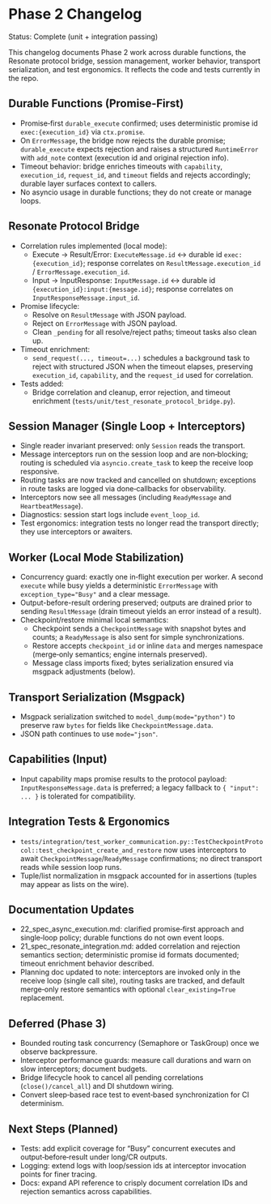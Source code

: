 # Phase 2 Changelog

Status: Complete (unit + integration passing)

This changelog documents Phase 2 work across durable functions, the Resonate protocol bridge, session management, worker behavior, transport serialization, and test ergonomics. It reflects the code and tests currently in the repo.

## Durable Functions (Promise‑First)

- Promise‑first `durable_execute` confirmed; uses deterministic promise id `exec:{execution_id}` via `ctx.promise`.
- On `ErrorMessage`, the bridge now rejects the durable promise; `durable_execute` expects rejection and raises a structured `RuntimeError` with `add_note` context (execution id and original rejection info).
- Timeout behavior: bridge enriches timeouts with `capability`, `execution_id`, `request_id`, and `timeout` fields and rejects accordingly; durable layer surfaces context to callers.
- No asyncio usage in durable functions; they do not create or manage loops.

## Resonate Protocol Bridge

- Correlation rules implemented (local mode):
  - Execute → Result/Error: `ExecuteMessage.id` ↔ durable id `exec:{execution_id}`; response correlates on `ResultMessage.execution_id` / `ErrorMessage.execution_id`.
  - Input → InputResponse: `InputMessage.id` ↔ durable id `{execution_id}:input:{message.id}`; response correlates on `InputResponseMessage.input_id`.
- Promise lifecycle:
  - Resolve on `ResultMessage` with JSON payload.
  - Reject on `ErrorMessage` with JSON payload.
  - Clean `_pending` for all resolve/reject paths; timeout tasks also clean up.
- Timeout enrichment:
  - `send_request(..., timeout=...)` schedules a background task to reject with structured JSON when the timeout elapses, preserving `execution_id`, `capability`, and the `request_id` used for correlation.
- Tests added:
  - Bridge correlation and cleanup, error rejection, and timeout enrichment (`tests/unit/test_resonate_protocol_bridge.py`).

## Session Manager (Single Loop + Interceptors)

- Single reader invariant preserved: only `Session` reads the transport.
- Message interceptors run on the session loop and are non‑blocking; routing is scheduled via `asyncio.create_task` to keep the receive loop responsive.
- Routing tasks are now tracked and cancelled on shutdown; exceptions in route tasks are logged via done‑callbacks for observability.
- Interceptors now see all messages (including `ReadyMessage` and `HeartbeatMessage`).
- Diagnostics: session start logs include `event_loop_id`.
- Test ergonomics: integration tests no longer read the transport directly; they use interceptors or awaiters.

## Worker (Local Mode Stabilization)

- Concurrency guard: exactly one in‑flight execution per worker. A second `execute` while busy yields a deterministic `ErrorMessage` with `exception_type="Busy"` and a clear message.
- Output-before-result ordering preserved; outputs are drained prior to sending `ResultMessage` (drain timeout yields an error instead of a result).
- Checkpoint/restore minimal local semantics:
  - Checkpoint sends a `CheckpointMessage` with snapshot bytes and counts; a `ReadyMessage` is also sent for simple synchronizations.
  - Restore accepts `checkpoint_id` or inline `data` and merges namespace (merge‑only semantics; engine internals preserved).
  - Message class imports fixed; bytes serialization ensured via msgpack adjustments (below).

## Transport Serialization (Msgpack)

- Msgpack serialization switched to `model_dump(mode="python")` to preserve raw `bytes` for fields like `CheckpointMessage.data`.
- JSON path continues to use `mode="json"`.

## Capabilities (Input)

- Input capability maps promise results to the protocol payload: `InputResponseMessage.data` is preferred; a legacy fallback to `{ "input": ... }` is tolerated for compatibility.

## Integration Tests & Ergonomics

- `tests/integration/test_worker_communication.py::TestCheckpointProtocol::test_checkpoint_create_and_restore` now uses interceptors to await `CheckpointMessage`/`ReadyMessage` confirmations; no direct transport reads while session loop runs.
- Tuple/list normalization in msgpack accounted for in assertions (tuples may appear as lists on the wire).

## Documentation Updates

- 22_spec_async_execution.md: clarified promise‑first approach and single‑loop policy; durable functions do not own event loops.
- 21_spec_resonate_integration.md: added correlation and rejection semantics section; deterministic promise id formats documented; timeout enrichment behavior described.
- Planning doc updated to note: interceptors are invoked only in the receive loop (single call site), routing tasks are tracked, and default merge‑only restore semantics with optional `clear_existing=True` replacement.

## Deferred (Phase 3)

- Bounded routing task concurrency (Semaphore or TaskGroup) once we observe backpressure.
- Interceptor performance guards: measure call durations and warn on slow interceptors; document budgets.
- Bridge lifecycle hook to cancel all pending correlations (`close()/cancel_all`) and DI shutdown wiring.
- Convert sleep‑based race test to event‑based synchronization for CI determinism.

## Next Steps (Planned)

- Tests: add explicit coverage for “Busy” concurrent executes and output‑before‑result under long/CR outputs.
- Logging: extend logs with loop/session ids at interceptor invocation points for finer tracing.
- Docs: expand API reference to crisply document correlation IDs and rejection semantics across capabilities.

